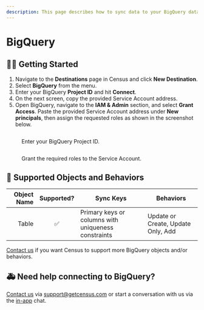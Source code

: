 ```yaml
---
description: This page describes how to sync data to your BigQuery data warehouse.
---
```


# BigQuery

## 🏃‍♀️ Getting Started

1. Navigate to the **Destinations** page in Census and click **New Destination**.
2. Select **BigQuery** from the menu.
3. Enter your BigQuery **Project ID** and hit **Connect**.
4. On the next screen, copy the provided Service Account address.
5. Open BigQuery, navigate to the **IAM & Admin** section, and select **Grant Access**. Paste the provided Service Account address under **New principals**, then assign the requested roles as shown in the screenshot below.

<figure><img src="../.gitbook/assets/bigquery-destination.png" alt=""><figcaption><p>Enter your BigQuery Project ID.</p></figcaption></figure>
<figure><img src="../.gitbook/assets/bigquery-destination2.png" alt=""><figcaption><p>Grant the required roles to the Service Account.</p></figcaption></figure>

## 🔀 Supported Objects and Behaviors

| **Object Name** | **Supported?** | **Sync Keys** | **Behaviors**                      |
| --------------: | :------------: | --------------- |------------------------------------|
| Table | ✅ | Primary keys or columns with uniqueness constraints | Update or Create, Update Only, Add |

[Contact us](mailto:support@getcensus.com) if you want Census to support more BigQuery objects and/or behaviors.

## 🚑 Need help connecting to BigQuery?

[Contact us](mailto:support@getcensus.com) via support@getcensus.com or start a conversation with us via the [in-app](https://app.getcensus.com) chat.

